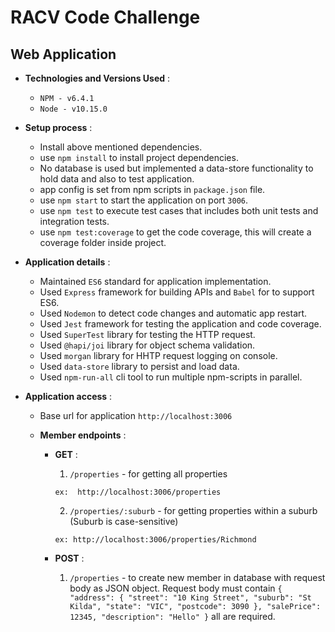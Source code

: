 # RACV Code Challenge

## Web Application

- **Technologies and Versions Used** :

  - `NPM - v6.4.1`
  - `Node - v10.15.0`

- **Setup process** :

  - Install above mentioned dependencies.
  - use `npm install` to install project dependencies.
  - No database is used but implemented a data-store functionality to hold data and also to test application.
  - app config is set from npm scripts in `package.json` file.
  - use `npm start` to start the application on port `3006`.
  - use `npm test` to execute test cases that includes both unit tests and integration tests.
  - use `npm test:coverage` to get the code coverage, this will create a coverage folder inside project.

- **Application details** :

  - Maintained `ES6` standard for application implementation.
  - Used `Express` framework for building APIs and `Babel` for to support ES6.
  - Used `Nodemon` to detect code changes and automatic app restart.
  - Used `Jest` framework for testing the application and code coverage.
  - Used `SuperTest` library for testing the HTTP request.
  - Used `@hapi/joi` library for object schema validation.
  - Used `morgan` library for HHTP request logging on console.
  - Used `data-store` library to persist and load data.
  - Used `npm-run-all` cli tool to run multiple npm-scripts in parallel.

- **Application access** :

  - Base url for application `http://localhost:3006`

  - **Member endpoints** :

    - **GET** :

      1. `/properties` - for getting all properties

      ```
      ex:  http://localhost:3006/properties
      ```

      2. `/properties/:suburb` - for getting properties within a suburb (Suburb is case-sensitive)

      ```
      ex: http://localhost:3006/properties/Richmond
      ```

    - **POST** :

      1.  `/properties` - to create new member in database with request body as JSON object. Request body must contain `{ "address": { "street": "10 King Street", "suburb": "St Kilda", "state": "VIC", "postcode": 3090 }, "salePrice": 12345, "description": "Hello" }` all are required.
